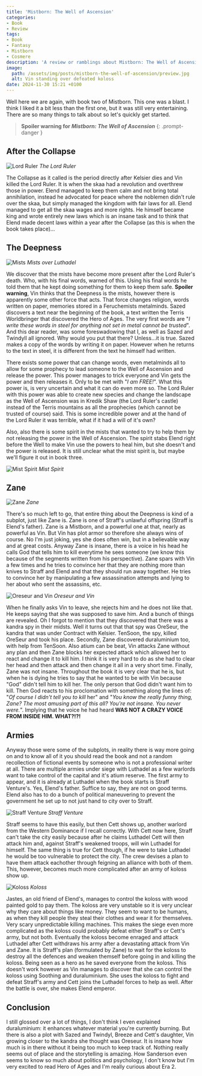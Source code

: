 ```yaml
---
title: 'Mistborn: The Well of Ascension'
categories:
- Book
- Review
tags:
- Book
- Fantasy
- Mistborn
- Cosmere
description: 'A review or ramblings about Mistborn: The Well of Ascension'
image:
  path: /assets/img/posts/mistborn-the-well-of-ascension/preview.jpg
  alt: Vin standing over defeated koloss
date: 2024-11-30 15:21 +0100
---
```

Well here we are again, with book two of Mistborn. This one was a blast. I think I liked it a bit less than the first one, but it was still very entertaining. There are so many things to talk about so let's quickly get started.

> **Spoiler warning for *Mistborn: The Well of Ascension***
{: .prompt-danger }

## After the Collapse

![Lord Ruler](/assets/img/posts/mistborn-the-well-of-ascension/lord_ruler.jpg)
_The Lord Ruler_

The Collapse as it called is the period directly after Kelsier dies and Vin killed the Lord Ruler. It is when the skaa had a revolution and overthrew those in power. Elend managed to keep them calm and not bring total annihilation, instead he advocated for peace where the noblemen didn't rule over the skaa, but simply managed the kingdom with fair laws for all. Elend managed to get all the skaa wages and more rights. He himself became king and wrote entirely new laws which is an insane task and to think that Elend made decent laws within a year after the Collapse (as this is when the book takes place)...

## The Deepness

![Mists](/assets/img/posts/mistborn-the-well-of-ascension/mists.jpg)
_Mists over Luthadel_

We discover that the mists have become more present after the Lord Ruler's death. Who, with his final words, warned of this. Using his final words he told them that he kept doing something for them to keep them safe. **Spoiler warning**, Vin thinks that the Deepness is the mists, however there is apparently some other force that acts. That force changes religion, words written on paper, memories stored in a Feruchemists metalminds. Sazed discovers a text near the beginning of the book, a text written the Terris Worldbringer that discovered the Hero of Ages. The very first words are "*I write these words in steel for anything not set in metal cannot be trusted*". And this dear reader, was some foreswadowing that I, as well as Sazed and Twindyll all ignored. Why would you put that there? Unless...it is true. Sazed makes a copy of the words by writing it on paper. However when he returns to the text in steel, it is different from the text he himself had written.

There exists some power that can change words, even metalminds all to allow for some prophecy to lead someone to the Well of Ascension and release the power. This power manages to trick everyone and Vin gets the power and then releases it. Only to be met with "*I am FREE!*". What this power is, is very uncertain and what it can do even more so. The Lord Ruler with this power was able to create new species and change the landscape as the Well of Ascension was in Kredik Shaw (the Lord Ruler's castle) instead of the Terris mountains as all the prophecies (which cannot be trusted of course) said. This is some incredible power and at the hand of the Lord Ruler it was terrible, what if it had a will of it's own?

Also, also there is some spirit in the mists that wanted to try to help them by not releasing the power in the Well of Ascension. The spirit stabs Elend right before the Well to make Vin use the powers to heal him, but she doesn't and the power is released. It is still unclear what the mist spirit is, but maybe we'll figure it out in book three.

![Mist Spirit](/assets/img/posts/mistborn-the-well-of-ascension/mist_spirit.jpg)
_Mist Spirit_

## Zane

![Zane](/assets/img/posts/mistborn-the-well-of-ascension/zane.jpg)
_Zane_

There's so much left to go, that entire thing about the Deepness is kind of a subplot, just like Zane is. Zane is one of Straff's unlawful offspring (Straff is Elend's father). Zane is a Mistborn, and a powerful one at that, nearly as powerful as Vin. But Vin has plot armor so therefore she always wins of course. No I'm just joking, yes she does often win, but in a believable way and at great costs. Anyway Zane is insane, there is a voice in his head he calls God that tells him to kill everytime he sees someone (we know this because of the segments written from his perspective). Zane spars with Vin a few times and he tries to convince her that they are nothing more than knives to Straff and Elend and that they should run away together. He tries to convince her by manipulating a few assassination attempts and lying to her about who sent the assassins, etc.

![Oreseur and Vin](/assets/img/posts/mistborn-the-well-of-ascension/oreseur.jpg)
_Oreseur and Vin_

When he finally asks Vin to leave, she rejects him and he does not like that. He keeps saying that she was supposed to save him. And a bunch of things are revealed. Oh I forgot to mention that they discovered that there was a kandra spy in their midsts. Well it turns out that that spy was OreSeur, the kandra that was under Contract with Kelsier. TenSoon, the spy, killed OreSeur and took his place. Secondly, Zane discovered duraluminium too, with help from TenSoon. Also atium can be beat, Vin attacks Zane without any plan and then Zane blocks her expected attack which allowed her to react and change it to kill him. I think it is very hard to do as she had to clear her head and then attack and then change it all in a very short time. Finally, Zane was not insane. Throughout the book it is very clear that he is, but when he is dying he tries to say that he wanted to be with Vin because "God" didn't tell him to kill her. The only person that God didn't want him to kill. Then God reacts to his proclomation with something along the lines of: "*Of course I didn't tell you to kill* her" and "*You know the really funny thing, Zane? The most amusing part of this all? You're not insane. You never were.*". Implying that he voice he had heard **WAS NOT A CRAZY VOICE FROM INSIDE HIM. WHAT?!?!**

## Armies

Anyway those were some of the subplots, in reality there is way more going on and to know all of it you should read the book and not a random recollection of fictional events by someone who is not a professional writer at all. There are multiple armies under siege with Luthadel as a few warlords want to take control of the capital and it's atium reserve. The first army to appear, and it is already at Luthadel when the book starts is Straff Venture's. Yes, Elend's father. Suffice to say, they are not on good terms. Elend also has to do a bunch of political maneuvering to prevent the government he set up to not just hand to city over to Straff. 

![Straff Venture](/assets/img/posts/mistborn-the-well-of-ascension/straff_venture.png)
_Straff Venture_

Straff seems to have this easily, but then Cett shows up, another warlord from the Western Dominance if I recall correctly. With Cett now here, Straff can't take the city easily because after he claims Luthadel Cett will then attack him and, against Straff's weakened troops, will win Luthadel for himself. The same thing is true for Cett though, if he were to take Luthadel he would be too vulnerable to protect the city. The crew devises a plan to have them attack eachother through feigning an alliance with both of them. This, however, becomes much more complicated after an army of koloss show up.

![Koloss](/assets/img/posts/mistborn-the-well-of-ascension/koloss.jpg)
_Koloss_

Jastes, an old friend of Elend's, manages to control the koloss with wood painted gold to pay them. The koloss are very unstable so it is very unclear why they care about things like money. They seem to want to be humans, as when they kill people they steal their clothes and wear it for themselves. Very scary unpredictable killing machines. This makes the siege even more complicated as the koloss could probably defeat either Straff's or Cett's army, but not both. Eventually the koloss become enraged and attack Luthadel after Cett withdraws his army after a devastating attack from Vin and Zane. It is Straff's plan (formulated by Zane) to wait for the koloss to destroy all the defences and weaken themself before going in and killing the koloss. Being seen as a hero as he saved everyone from the koloss. This doesn't work however as Vin manages to discover that she can control the koloss using Soothing and duraluminium. She uses the koloss to fight and defeat Straff's army and Cett joins the Luthadel forces to help as well. After the battle is over, she makes Elend emperor.

## Conclusion

I still glossed over a lot of things, I don't think I even explained duraluminium: it enhances whatever material you're currently burning. But there is also a plot with Sazed and Twindyl, Breeze and Cett's daughter, Vin growing closer to the kandra she thought was Oreseur. It is insane how much is in there without it being too much to keep track of. Nothing really seems out of place and the storytelling is amazing. How Sanderson even seems to know so much about politics and psychology, I don't know but I'm very excited to read Hero of Ages and I'm really curious about Era 2.
